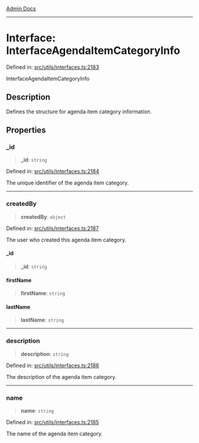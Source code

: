 [Admin Docs](/)

***

# Interface: InterfaceAgendaItemCategoryInfo

Defined in: [src/utils/interfaces.ts:2183](https://github.com/PalisadoesFoundation/talawa-admin/blob/main/src/utils/interfaces.ts#L2183)

InterfaceAgendaItemCategoryInfo

## Description

Defines the structure for agenda item category information.

## Properties

### \_id

> **\_id**: `string`

Defined in: [src/utils/interfaces.ts:2184](https://github.com/PalisadoesFoundation/talawa-admin/blob/main/src/utils/interfaces.ts#L2184)

The unique identifier of the agenda item category.

***

### createdBy

> **createdBy**: `object`

Defined in: [src/utils/interfaces.ts:2187](https://github.com/PalisadoesFoundation/talawa-admin/blob/main/src/utils/interfaces.ts#L2187)

The user who created this agenda item category.

#### \_id

> **\_id**: `string`

#### firstName

> **firstName**: `string`

#### lastName

> **lastName**: `string`

***

### description

> **description**: `string`

Defined in: [src/utils/interfaces.ts:2186](https://github.com/PalisadoesFoundation/talawa-admin/blob/main/src/utils/interfaces.ts#L2186)

The description of the agenda item category.

***

### name

> **name**: `string`

Defined in: [src/utils/interfaces.ts:2185](https://github.com/PalisadoesFoundation/talawa-admin/blob/main/src/utils/interfaces.ts#L2185)

The name of the agenda item category.
